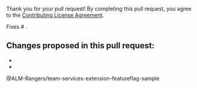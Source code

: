 Thank you for your pull request!
By completing this pull request, you agree to the [Contributing License Agreement](https://github.com/ALM-Rangers/team-services-extension-featureflag-sample/blob/master/.github/CLA.md).

Fixes # .

Changes proposed in this pull request:  
- 
- 
- 

@ALM-Rangers/team-services-extension-featureflag-sample
